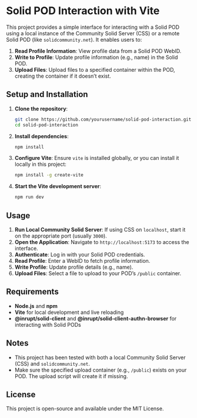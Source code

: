 # Solid POD Interaction with Vite

This project provides a simple interface for interacting with a Solid POD using a local instance of the Community Solid Server (CSS) or a remote Solid POD (like `solidcommunity.net`). It enables users to:

1. **Read Profile Information**: View profile data from a Solid POD WebID.
2. **Write to Profile**: Update profile information (e.g., name) in the Solid POD.
3. **Upload Files**: Upload files to a specified container within the POD, creating the container if it doesn’t exist.

## Setup and Installation

1. **Clone the repository**:

   ```bash
   git clone https://github.com/yourusername/solid-pod-interaction.git
   cd solid-pod-interaction
   ```

2. **Install dependencies**:

   ```bash
   npm install
   ```

3. **Configure Vite**:
   Ensure `vite` is installed globally, or you can install it locally in this project:

   ```bash
   npm install -g create-vite
   ```

4. **Start the Vite development server**:

   ```bash
   npm run dev
   ```

## Usage

1. **Run Local Community Solid Server**: If using CSS on `localhost`, start it on the appropriate port (usually `3000`).
2. **Open the Application**: Navigate to `http://localhost:5173` to access the interface.
3. **Authenticate**: Log in with your Solid POD credentials.
4. **Read Profile**: Enter a WebID to fetch profile information.
5. **Write Profile**: Update profile details (e.g., name).
6. **Upload Files**: Select a file to upload to your POD’s `/public` container.

## Requirements

- **Node.js** and **npm**
- **Vite** for local development and live reloading
- **@inrupt/solid-client** and **@inrupt/solid-client-authn-browser** for interacting with Solid PODs

## Notes

- This project has been tested with both a local Community Solid Server (CSS) and `solidcommunity.net`.
- Make sure the specified upload container (e.g., `/public`) exists on your POD. The upload script will create it if missing.

## License

This project is open-source and available under the MIT License.
